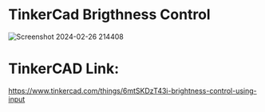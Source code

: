 # TinkerCad Brigthness Control
![Screenshot 2024-02-26 214408](https://github.com/LOVISH066/TinkerCad_Brigthness_Control/assets/112848018/9c82c217-f9d0-4db5-98f3-309f8725b320)
# TinkerCAD Link:
https://www.tinkercad.com/things/6mtSKDzT43i-brightness-control-using-input

